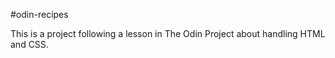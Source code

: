 #odin-recipes

This is a project following a lesson in The Odin Project about handling HTML and CSS.
